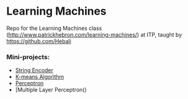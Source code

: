 # Learning Machines
Repo for the Learning Machines class (http://www.patrickhebron.com/learning-machines/) at ITP, taught by https://github.com/Hebali

### Mini-projects:
- [String Encoder](/string_encoder)
- [K-means Algorithm](/k-means)
- [Perceptron](/perceptron)
- [Multiple Layer Perceptron()
